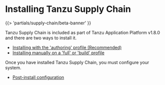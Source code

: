 # Installing Tanzu Supply Chain

{{> 'partials/supply-chain/beta-banner' }}

Tanzu Supply Chain is included as part of Tanzu Application Platform v1.8.0 and there are two ways to install it.

* [Installing with the 'authoring' profile (Recommended)](./install-authoring-profile.hbs.md)
* [Installing manually on a 'full' or 'build' profile](./installing-manually.hbs)

Once you have installed Tanzu Supply Chain, you must configure your system.

* [Post-install configuration](./post-install-configuration.hbs.md)